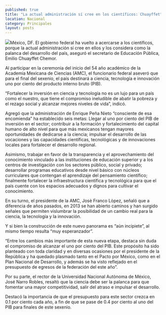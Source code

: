 ```yaml
---
published: true
title: "La actual administración sí cree en los científicos: Chuayffet"
location: Nacional
category: Principales
layout: posts
---
```


![](http://i.imgur.com/2OYz6FTm.jpg)México, DF. El gobierno federal ha vuelto a acercarse a los científicos, porque la actual administración sí cree en ellos y los considera como la palanca del desarrollo del país, aseguró el secretario de Educación Pública, Emilio Chuayffet Chemor.

Al participar en la ceremonia del inicio del 54 año académico de la Academia Mexicana de Ciencias (AMC), el funcionario federal aseveró que para el final del sexenio, el país destinará a ciencia, tecnología e innovación uno por ciento del producto interno bruto (PIB).

“Fortalecer la inversión en ciencia y tecnología no es un lujo para un país como el nuestro, que tiene el compromiso ineludible de abatir la pobreza y el rezago social y alcanzar mejores niveles de vida”, indicó.

Agregó que la administración de Enrique Peña Nieto “consciente de esa encomienda” ha establecido seis metas: Llegar al uno por ciento del PIB de inversión en el sector; contribuir a la formación y fortalecimiento del capital humano de alto nivel para que más mexicanos tengan mayores oportunidades de dedicarse a la ciencia; impulsar el desarrollo de las vocaciones y las capacidades científicas, tecnológicas y de innovaciones locales para fortalecer el desarrollo regional.

Asimismo, trabajar en favor de la transparencia y el aprovechamiento del conocimiento vinculado a las instituciones de educación superior y a los centros de investigación con los sectores público, social y privado; desarrollar programas educativos desde nivel básico con núcleos curriculares que contengan el aprendizaje del pensamiento científico; finalmente fortalecer la infraestructura científica y tecnológica para que el país cuente con los espacios adecuados y dignos para cultivar el conocimiento.

En su turno, el presidente de la AMC, Josè Franco Lòpez, señaló que a diferencia de años pasados, en 2013 se han abierto caminos y han surgido señales que permiten vislumbrar la posibilidad de un cambio real para la ciencia, la tecnología y la innovación.

Y si bien la construcción de este nuevo panorama es “aùn incipiete”, al mismo tiempo resulta “muy esperanzador”.

“Entre los cambios màs importante de esta nueva etapa, destaca sin duda el compromiso de alcanzar el uno por ciento del PIB. Este propósito ha sido planteado con toda claridad y en diversas ocasiones por el presidente de la Repùblica y ha quedado plasmado tanto en el Pacto por México, como en el Plan Nacional de Desarrollo, y además se ha visto reflejado en el presupuesto de egresos de la federación del este año”.

Por su parte, el rector de la Universidad Nacional Autònoma de México, José Narro Robles, resaltò que la ciencia debe ser la palanca para que fomentar una mayor competitividad, salir del atraso e impulsar el desarrollo.

Destacó la importancia de que el presupuesto para este sector crezca en 0.1 por ciento cada año, a fin de que se pase de 0.4 por ciento al uno del PIB para finales de este sexenio.
